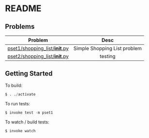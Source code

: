 # README

## Problems

| Problem        | Desc           |
| -------------  |:-------------: |
| [pset1/shopping_list/__init__.py](pset1/shopping_list/__init__.py) | Simple Shopping List problem |
| [pset2/shopping_list/__init__.py](pset2/shopping_list/__init__.py) | testing |

## Getting Started

To build:

```python
$ . ./activate
```

To run tests:

```python
$ invoke test -m pset1
```

To watch / build tests:

```python
$ invoke watch
```